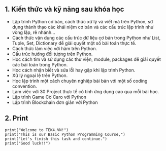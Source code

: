 ## 1. Kiến thức và kỹ năng sau khóa học
- Lập trình Python cơ bản, cách thức xử lý và viết mã trên Python, sử dụng thành thạo các khái niệm cơ bản và các cấu trúc lập trình như vòng lặp, rẽ nhánh...
- Cách thức vận dụng các cấu trúc dữ liệu cơ bản trong Python như List, Tuple, Set, Dictionary để giải quyết một số bài toán thực tế.
- Cách thức làm việc với hàm trên Python.
- Cấu trúc hướng đối tượng trên Python.
- Học cách tìm và sử dụng các thư viện, module, packages để giải quyết các bài toán trong Python.
- Học cách nhận biết và sửa lỗi hay gặp khi lập trình Python.
- Xử lý ngoại lệ trên Python.
- Học lập trình một cách chuyên nghiệp bài bản với một số coding convention.
- Làm việc với 30 Project thực tế có tính ứng dụng cao qua mỗi bài học.
- Lập trình Game Cờ Caro với Python
- Lập trình Blockchain đơn giản với Python

## 2. Print
```
print("Welcome to TEK4.VN!")
print("This is our Basic Python Programming Course,")
print("Let's finish this task and continue.")
print("Good luck!!")
```
